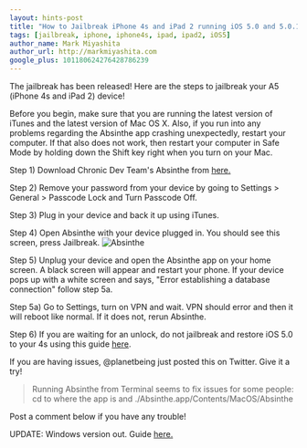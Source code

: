 ```yaml
---
layout: hints-post
title: "How to Jailbreak iPhone 4s and iPad 2 running iOS 5.0 and 5.0.1"
tags: [jailbreak, iphone, iphone4s, ipad, ipad2, iOS5]
author_name: Mark Miyashita
author_url: http://markmiyashita.com
google_plus: 101180624276428786239
---
```


The jailbreak has been released! Here are the steps to jailbreak your A5 (iPhone 4s and iPad 2) device!

Before you begin, make sure that you are running the latest version of iTunes and the latest version of Mac OS X. Also, if you run into any problems regarding the Absinthe app crashing unexpectedly, restart your computer. If that also does not work, then restart your computer in Safe Mode by holding down the Shift key right when you turn on your Mac.

Step 1) Download Chronic Dev Team's Absinthe from <a href="http://cache.greenpois0n.com/dl/absinthe-mac-0.1.2-2.zip">here.</a>

Step 2) Remove your password from your device by going to Settings > General > Passcode Lock and Turn Passcode Off.

Step 3) Plug in your device and back it up using iTunes.

Step 4) Open Absinthe with your device plugged in. You should see this screen, press Jailbreak.
<img class="clear blog-image-full-border" src="{{site.url}}/images/absinthe.png" title="Absinthe">

Step 5) Unplug your device and open the Absinthe app on your home screen. A black screen will appear and restart your phone. If your device pops up with a white screen and says, "Error establishing a database connection" follow step 5a.

Step 5a) Go to Settings, turn on VPN and wait. VPN should error and then it will reboot like normal. If it does not, rerun Absinthe.

Step 6) If you are waiting for an unlock, do not jailbreak and restore iOS 5.0 to your 4s using this guide <a href="{{site.url}}/how-to-restore-your-iphone-ipod-touch-or-ipad/">here</a>.

If you are having issues, @planetbeing just posted this on Twitter. Give it a try!
<blockquote>Running Absinthe from Terminal seems to fix issues for some people: cd to where the app is and ./Absinthe.app/Contents/MacOS/Absinthe</blockquote>


Post a comment below if you have any trouble!

UPDATE: Windows version out. Guide <a href="{{site.url}}/how-to-jailbreak-iphone-4s-and-ipad-2-running-ios-5-0-or-5-0-1-windows-update/">here.</a>
